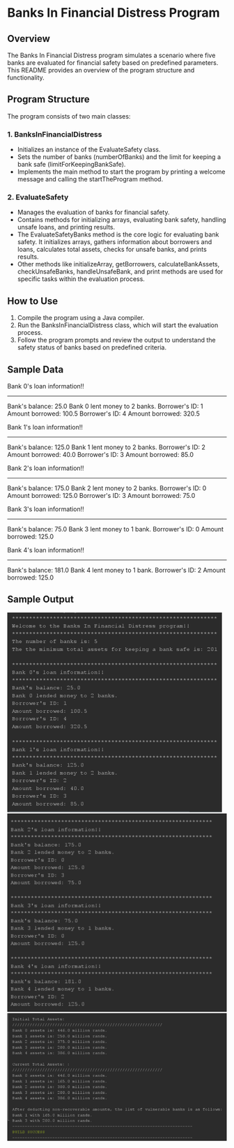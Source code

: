 # Banks In Financial Distress Program

## Overview
The Banks In Financial Distress program simulates a scenario where five banks are evaluated for financial safety based on predefined parameters. This README provides an overview of the program structure and functionality.

## Program Structure
The program consists of two main classes:

### 1. BanksInFinancialDistress
- Initializes an instance of the EvaluateSafety class.
- Sets the number of banks (numberOfBanks) and the limit for keeping a bank safe (limitForKeepingBankSafe).
- Implements the main method to start the program by printing a welcome message and calling the startTheProgram method.

### 2. EvaluateSafety
- Manages the evaluation of banks for financial safety.
- Contains methods for initializing arrays, evaluating bank safety, handling unsafe loans, and printing results.
- The EvaluateSafetyBanks method is the core logic for evaluating bank safety. It initializes arrays, gathers information about borrowers and loans, calculates total assets, checks for unsafe banks, and prints results.
- Other methods like initializeArray, getBorrowers, calculateBankAssets, checkUnsafeBanks, handleUnsafeBank, and print methods are used for specific tasks within the evaluation process.

## How to Use
1. Compile the program using a Java compiler.
2. Run the BanksInFinancialDistress class, which will start the evaluation process.
3. Follow the program prompts and review the output to understand the safety status of banks based on predefined criteria.

## Sample Data

Bank 0's loan information!!
************************************************************
Bank's balance: 25.0
Bank 0 lent money to 2 banks.
Borrower's ID: 1
Amount borrowed: 100.5
Borrower's ID: 4
Amount borrowed: 320.5

Bank 1's loan information!!
************************************************************
Bank's balance: 125.0
Bank 1 lent money to 2 banks.
Borrower's ID: 2
Amount borrowed: 40.0
Borrower's ID: 3
Amount borrowed: 85.0

Bank 2's loan information!!
************************************************************
Bank's balance: 175.0
Bank 2 lent money to 2 banks.
Borrower's ID: 0
Amount borrowed: 125.0
Borrower's ID: 3
Amount borrowed: 75.0

Bank 3's loan information!!
************************************************************
Bank's balance: 75.0
Bank 3 lent money to 1 bank.
Borrower's ID: 0
Amount borrowed: 125.0

Bank 4's loan information!!
************************************************************
Bank's balance: 181.0
Bank 4 lent money to 1 bank.
Borrower's ID: 2
Amount borrowed: 125.0

## Sample Output
![Screenshot of Bank 1 and 2](OutputImages/top.png)
![Screenshot of Bank 3, 4 and 5](OutputImages/middle.png)
![Screenshot of Total Assets and Vulnerable Banks](OutputImages/bottom.png)
